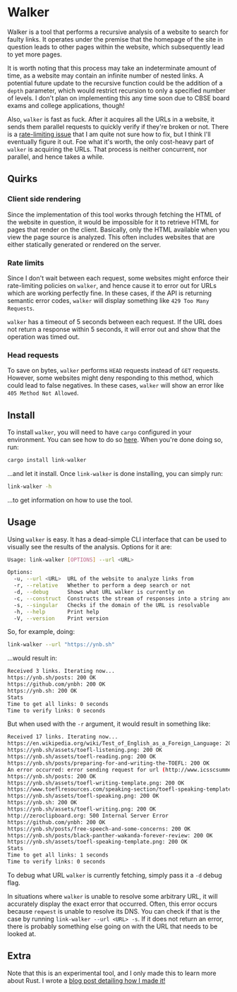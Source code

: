 # Walker

Walker is a tool that performs a recursive analysis of a website to search for faulty links. It operates under the premise that the homepage of the site in question leads to other pages within the website, which subsequently lead to yet more pages.

It is worth noting that this process may take an indeterminate amount of time, as a website may contain an infinite number of nested links. A potential future update to the recursive function could be the addition of a `depth` parameter, which would restrict recursion to only a specified number of levels. I don't plan on implementing this any time soon due to CBSE board exams and college applications, though!

Also, `walker` is fast as fuck. After it acquires all the URLs in a website, it sends them parallel requests to quickly verify if they're broken or not. There is a [rate-limiting issue](#rate-limits) that I am quite not sure how to fix, but I think I'll eventually figure it out. Foe what it's worth, the only cost-heavy part of `walker` is acquiring the URLs. That process is neither concurrent, nor parallel, and hence takes a while.

## Quirks

### Client side rendering

Since the implementation of this tool works through fetching the HTML of the website in question, it would be impossible for it to retrieve HTML for pages that render on the client. Basically, only the HTML available when you view the page source is analyzed. This often includes websites that are either statically generated or rendered on the server.

### Rate limits

Since I don't wait between each request, some websites might enforce their rate-limiting policies on `walker`, and hence cause it to error out for URLs which are working perfectly fine. In these cases, if the API is returning semantic error codes, `walker` will display something like `429 Too Many Requests`.

`walker` has a timeout of 5 seconds between each request. If the URL does not return a response within 5 seconds, it will error out and show that the operation was timed out.

### Head requests

To save on bytes, `walker` performs `HEAD` requests instead of `GET` requests. However, some websites might deny responding to this method, which could lead to false negatives. In these cases, `walker` will show an error like `405 Method Not Allowed`.


## Install

To install `walker`, you will need to have `cargo` configured in your environment. You can see how to do so [here](https://doc.rust-lang.org/cargo/getting-started/installation.html). When you're done doing so, run:
```zsh
cargo install link-walker
```
...and let it install. Once `link-walker` is done installing, you can simply run:
```zsh
link-walker -h
```
...to get information on how to use the tool.

## Usage

Using `walker` is easy. It has a dead-simple CLI interface that can be used to visually see the results of the analysis. Options for it are:

```bash
Usage: link-walker [OPTIONS] --url <URL>

Options:
  -u, --url <URL>  URL of the website to analyze links from
  -r, --relative   Whether to perform a deep search or not
  -d, --debug      Shows what URL walker is currently on
  -c, --construct  Constructs the stream of responses into a string and copies it to the clipboard
  -s, --singular   Checks if the domain of the URL is resolvable
  -h, --help       Print help
  -V, --version    Print version
```

So, for example, doing:

```bash
link-walker --url "https://ynb.sh"
```

...would result in:

```bash
Received 3 links. Iterating now...
https://ynb.sh/posts: 200 OK
https://github.com/ynbh: 200 OK
https://ynb.sh: 200 OK
Stats
Time to get all links: 0 seconds
Time to verify links: 0 seconds
```

But when used with the `-r` argument, it would result in something like:

```bash
Received 17 links. Iterating now...
https://en.wikipedia.org/wiki/Test_of_English_as_a_Foreign_Language: 200 OK
https://ynb.sh/assets/toefl-listening.png: 200 OK
https://ynb.sh/assets/toefl-reading.png: 200 OK
https://ynb.sh/posts/preparing-for-and-writing-the-TOEFL: 200 OK
An error occurred: error sending request for url (http://www.icsscsummerofcode.com/): error trying to connect: dns error: failed to lookup address information: nodename nor servname provided, or not known
https://ynb.sh/posts: 200 OK
https://ynb.sh/assets/toefl-writing-template.png: 200 OK
https://www.toeflresources.com/speaking-section/toefl-speaking-templates: 200 OK
https://ynb.sh/assets/toefl-speaking.png: 200 OK
https://ynb.sh: 200 OK
https://ynb.sh/assets/toefl-writing.png: 200 OK
http://zeroclipboard.org: 500 Internal Server Error
https://github.com/ynbh: 200 OK
https://ynb.sh/posts/free-speech-and-some-concerns: 200 OK
https://ynb.sh/posts/black-panther-wakanda-forever-review: 200 OK
https://ynb.sh/assets/toefl-speaking-template.png: 200 OK
Stats
Time to get all links: 1 seconds
Time to verify links: 0 seconds
```

To debug what URL `walker` is currently fetching, simply pass it a `-d` debug flag.

In situations where `walker` is unable to resolve some arbitrary URL, it will accurately display the exact error that occurred. Often, this error occurs because `reqwest` is unable to resolve its DNS. You can check if that is the case by running `link-walker --url <URL> -s`. If it does not return an error, there is probably something else going on with the URL that needs to be looked at.

## Extra

Note that this is an experimental tool, and I only made this to learn more about Rust. I wrote a [blog post detailing how I made it!](https://ynb.sh/posts/walker)
